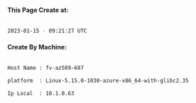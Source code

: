 
   
#### This Page Create at:

```bash

2023-01-15 - 09:21:27 UTC

```

#### Create By Machine:

```bash

Host Name : fv-az589-687

platform  : Linux-5.15.0-1030-azure-x86_64-with-glibc2.35

Ip Local  : 10.1.0.63

```

